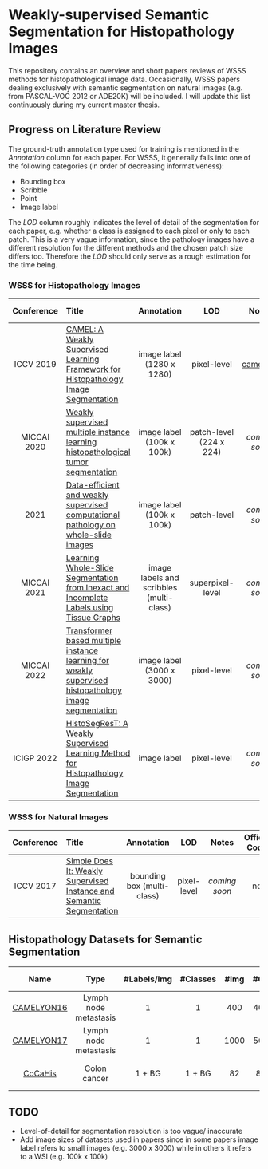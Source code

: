 # Weakly-supervised Semantic Segmentation for Histopathology Images

This repository contains an overview and short papers reviews of WSSS methods for histopathological image data.
Occasionally, WSSS papers dealing exclusively with semantic segmentation on natural images (e.g. from PASCAL-VOC 2012 or ADE20K) will be included.
I will update this list continuously during my current master thesis.

## Progress on Literature Review
The ground-truth annotation type used for training is mentioned in the *Annotation* column for each paper. 
For WSSS, it generally falls into one of the following categories (in order of decreasing informativeness): 
- Bounding box
- Scribble
- Point
- Image label

The *LOD* column roughly indicates the level of detail of the segmentation for each paper, e.g. whether a class is assigned to each pixel or only to each patch.
This is a very vague information, since the pathology images have a different resolution for the different methods and the chosen patch size differs too. Therefore the *LOD* should only serve as a rough estimation for the time being.
### WSSS for Histopathology Images

| Conference | Title | Annotation | LOD | Notes | Official Code | Datasets |
| :-------: | :-------- | :----------: | :--------: | :--: | :-------: | :------- |
| ICCV 2019 | [CAMEL: A Weakly Supervised Learning Framework for Histopathology Image Segmentation](https://arxiv.org/pdf/1908.10555.pdf) | image label (1280 x 1280) | pixel-level | [camel.md](paper_notes/CAMEL.md) | - | [CAMELYON16](https://camelyon16.grand-challenge.org/Home/), [Colorectal Adenoma](https://github.com/ThoroughImages/CAMEL) |
| MICCAI 2020 | [Weakly supervised multiple instance learning histopathological tumor segmentation](https://arxiv.org/abs/2004.05024) | image label (100k x 100k) | patch-level (224 x 224) | *coming soon* | [pytorch](https://github.com/marvinler/tcga_segmentation) | [TCGA](https://portal.gdc.cancer.gov/), [PatchCamelyon](https://patchcamelyon.grand-challenge.org/) |
| 2021 | [Data-efficient and weakly supervised computational pathology on whole-slide images](https://arxiv.org/pdf/2004.09666.pdf) | image label (100k x 100k) | patch-level | *coming soon* | [pytorch](https://github.com/mahmoodlab/CLAM) | [CAMELYON16](https://camelyon16.grand-challenge.org/), [CAMELYON17](https://camelyon17.grand-challenge.org/), [TCGA](https://portal.gdc.cancer.gov/), [CPTAC](https://proteomics.cancer.gov/data-portal) |
| MICCAI 2021 | [Learning Whole-Slide Segmentation from Inexact and Incomplete Labels using Tissue Graphs](https://arxiv.org/pdf/2103.03129.pdf) | image labels and scribbles (multi-class) | superpixel-level | *coming soon* | [pytorch](https://github.com/histocartography/seg-gini) | [SICAPv2](https://data.mendeley.com/datasets/9xxm58dvs3/1), UZH |
| MICCAI 2022 | [Transformer based multiple instance learning for weakly supervised histopathology image segmentation](https://arxiv.org/abs/2205.08878) | image label (3000 x 3000) | pixel-level | *coming soon* | [pytorch](https://github.com/Nexuslkl/Swin_MIL) | Colon cancer |
| ICIGP 2022 | [HistoSegResT: A Weakly Supervised Learning Method for Histopathology Image Segmentation](https://dl.acm.org/doi/pdf/10.1145/3512388.3512416) | image label | pixel-level | *coming soon* | - | [GlaS](https://warwick.ac.uk/fac/cross_fac/tia/data/glascontest/)




### WSSS for Natural Images
| Conference | Title | Annotation | LOD | Notes | Offical Code | Datasets |
| :-------: | :-------- | :----------: | :--------: | :--: | :-------: | :------- |
| ICCV 2017 | [Simple Does It: Weakly Supervised Instance and Semantic Segmentation](https://arxiv.org/pdf/1603.07485.pdf) | bounding box (multi-class) | pixel-level | *coming soon* | no | [PASCAL VOC2012](http://host.robots.ox.ac.uk/pascal/VOC/voc2012/), VOC12+COCO |

## Histopathology Datasets for Semantic Segmentation
| Name      | Type          | #Labels/Img     | #Classes      | #Img       | #GT   | Image Size    | Resolution        | Paper    |
| :----:    | :-------:     | :--------:        | :----------:  | :--------:    | :--:              | :-------:     |:-------:          | :-------:|
| [CAMELYON16](https://camelyon16.grand-challenge.org) | Lymph node metastasis | 1 | 1 | 400 | 400 | 100k x 100k | 0.25 microns/px | [yes](https://jamanetwork.com/journals/jama/article-abstract/2665774) |
| [CAMELYON17](https://camelyon17.grand-challenge.org/) | Lymph node metastasis | 1 | 1 | 1000 | 500 | 100k x 100k | 0.25 microns/px | [yes](https://ieeexplore.ieee.org/document/8447230)
| [CoCaHis](https://cocahis.irb.hr/) | Colon cancer  | 1 + BG            | 1 + BG        | 82            | 82                | 1037 x 1388   | 0.45 microns/px   | [yes](https://www.sciencedirect.com/science/article/abs/pii/S1746809420305085) |



## TODO
- Level-of-detail for segmentation resolution is too vague/ inaccurate
- Add image sizes of datasets used in papers since in some papers image label refers to small images (e.g. 3000 x 3000) while in others it refers to a WSI (e.g. 100k x 100k)
